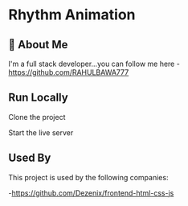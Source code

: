 
#  Rhythm Animation

## 🚀 About Me
I'm a full stack developer...you can follow me here -https://github.com/RAHULBAWA777


## Run Locally

Clone the project


Start the live server


## Used By

This project is used by the following companies:

-https://github.com/Dezenix/frontend-html-css-js
